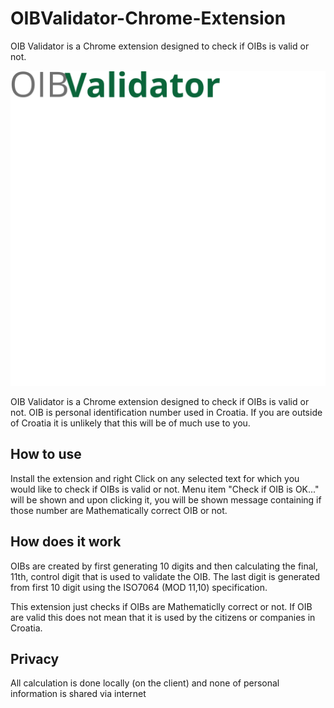 # OIBValidator-Chrome-Extension
OIB Validator is a Chrome extension designed to check if OIBs is valid or not.


![](/images/graphic.svg)

OIB Validator is a Chrome extension designed to check if OIBs is valid or not.
OIB is personal identification number used in Croatia. If you are outside of Croatia it is unlikely that this will be of much use to you.

## How to use
Install the extension and right Click on any selected text for which you would like to check if OIBs is valid or not. Menu item "Check if OIB is OK..." will be shown and upon clicking it, you will be shown message containing if those number are Mathematically correct OIB or not.

## How does it work
OIBs are created by first generating 10 digits and then calculating the final, 11th, control digit that is used to validate the OIB. The last digit is generated from first 10 digit using the ISO7064 (MOD 11,10) specification.

This extension just checks if OIBs are Mathematiclly correct or not. If OIB are valid this does not mean that it is used by the citizens or companies in Croatia.

## Privacy
All calculation is done locally (on the client) and none of personal information is shared via internet

